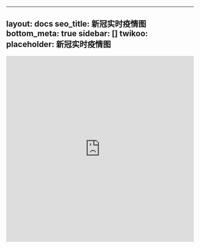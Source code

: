   ---
layout: docs
seo_title: 新冠实时疫情图
bottom_meta: true
sidebar: []
twikoo:
  placeholder: 新冠实时疫情图
---
<div id="layoutHelper-page-plugins"></div>
  <div id="post-body" itemprop="articleBody">
    <iframe src="https://map.icl.moe" height="500" frameborder="no" border="0" width="100%"> </iframe>
  </div>
